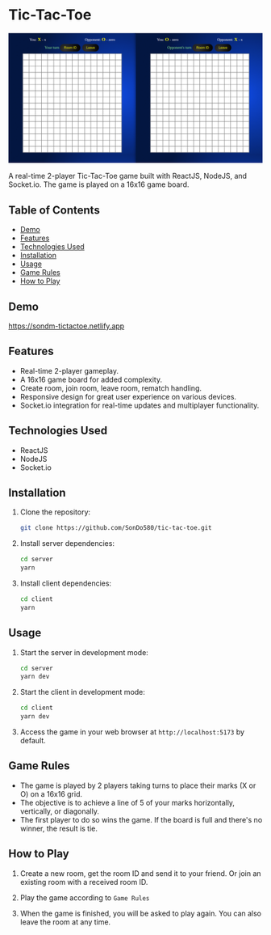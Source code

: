 # Tic-Tac-Toe

![Tic-Tac-Toe](https://github.com/SonDo580/tic-tac-toe/blob/main/client/public/demo.gif)

A real-time 2-player Tic-Tac-Toe game built with ReactJS, NodeJS, and Socket.io. The game is played on a 16x16 game board.

## Table of Contents

- [Demo](#demo)
- [Features](#features)
- [Technologies Used](#technologies-used)
- [Installation](#installation)
- [Usage](#usage)
- [Game Rules](#game-rules)
- [How to Play](#how-to-play)

## Demo

https://sondm-tictactoe.netlify.app

## Features

- Real-time 2-player gameplay.
- A 16x16 game board for added complexity.
- Create room, join room, leave room, rematch handling.
- Responsive design for great user experience on various devices.
- Socket.io integration for real-time updates and multiplayer functionality.

## Technologies Used

- ReactJS
- NodeJS
- Socket.io

## Installation

1. Clone the repository:

   ```bash
   git clone https://github.com/SonDo580/tic-tac-toe.git
   ```

2. Install server dependencies:

   ```bash
   cd server
   yarn
   ```

3. Install client dependencies:

   ```bash
   cd client
   yarn
   ```

## Usage

1. Start the server in development mode:

   ```bash
   cd server
   yarn dev
   ```

2. Start the client in development mode:

   ```bash
   cd client
   yarn dev
   ```

3. Access the game in your web browser at `http://localhost:5173` by default.

## Game Rules

- The game is played by 2 players taking turns to place their marks (X or O) on a 16x16 grid.
- The objective is to achieve a line of 5 of your marks horizontally, vertically, or diagonally.
- The first player to do so wins the game. If the board is full and there's no winner, the result is tie.

## How to Play

1. Create a new room, get the room ID and send it to your friend. Or join an existing room with a received room ID.

2. Play the game according to `Game Rules`

3. When the game is finished, you will be asked to play again. You can also leave the room at any time.
